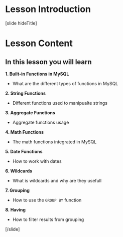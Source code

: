 # Lesson Introduction

[slide hideTitle]

# Lesson Content

## In this lesson you will learn

**1. Built-in Functions in MySQL**
- What are the different types of functions in MySQL

**2. String Functions**
- Different functions used to manipualte strings

**3. Aggregate Functions**
- Aggregate functions usage

**4. Math Functions**
- The math functions integrated in MySQL

**5. Date Functions**
- How to work with dates

**6. Wildcards**
- What is wildcards and why are they usefull

**7. Grouping**
- How to use the `GROUP BY` function

**8. Having**
- How to filter results from grouping
    
[/slide]
